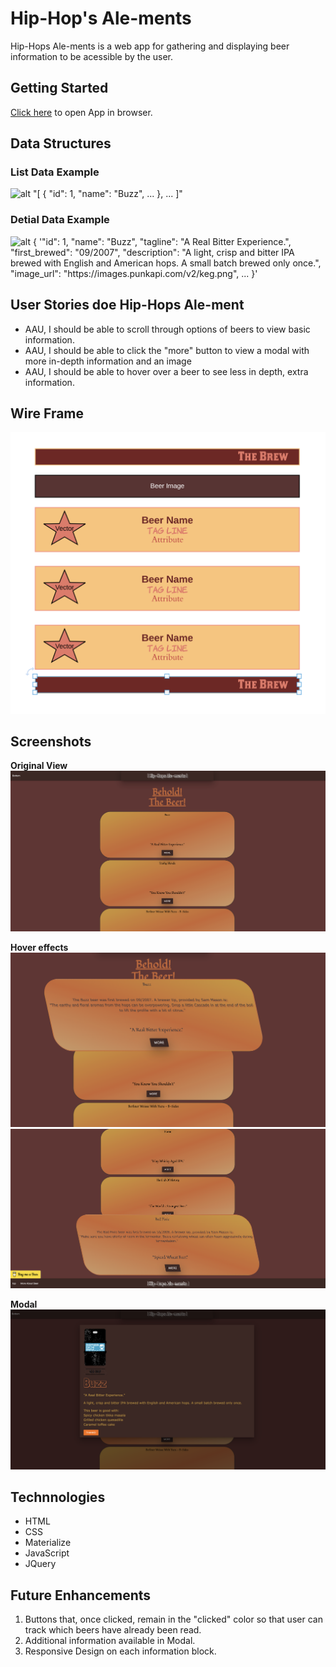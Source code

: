 # Hip-Hop's Ale-ments

Hip-Hops Ale-ments is a web app for gathering and displaying beer information to be acessible by the user.

## Getting Started

[Click here](https://sweetvanloan.github.io/hip-hop-alement/) to open App in browser.

## Data Structures

### List Data Example

![alt "[ 
    { 
    "id": 1, 
    "name": "Buzz",
    ...
},
...
]"](img/ss1.png)
### Detial Data Example


![alt {
    '"id": 1,
    "name": "Buzz",
    "tagline": "A Real Bitter Experience.",
    "first_brewed": "09/2007",
    "description": "A light, crisp and bitter IPA brewed with English and American hops. A small batch brewed only once.",
    "image_url": "https://images.punkapi.com/v2/keg.png",
    ...
}'](img/ss2.png) 

## User Stories doe Hip-Hops Ale-ment
- AAU, I should be able to scroll through options of beers to view basic information.
- AAU, I should be able to click the "more" button to view a modal with more in-depth information and an image
- AAU, I should be able to hover over a beer to see less in depth, extra information.

## Wire Frame

![alt "wire frame screenshot"](img/wireframe.png)

## Screenshots

**Original View**
![alt "site image"](img/Site%20SS.png)

**Hover effects**
![alt "hover effect at top of page"](img/css%20hover%20effect%20top.png)
![alt "hover effects at bottom of page](img/CSS%20hover%20effect%20bottom.png)

**Modal**
![alt "show of modal popup with info"](img/modal%20show.png)

## Technnologies
- HTML
- CSS
- Materialize
- JavaScript
- JQuery

## Future Enhancements
1. Buttons that, once clicked, remain in the "clicked" color so that user can track which beers have already been read.
2. Additional information available in Modal.
3. Responsive Design on each information block.